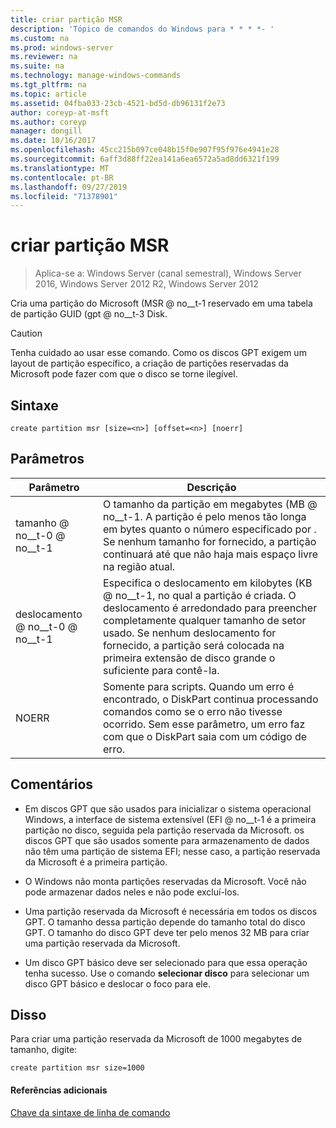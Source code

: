 ```yaml
---
title: criar partição MSR
description: 'Tópico de comandos do Windows para * * * *- '
ms.custom: na
ms.prod: windows-server
ms.reviewer: na
ms.suite: na
ms.technology: manage-windows-commands
ms.tgt_pltfrm: na
ms.topic: article
ms.assetid: 04fba033-23cb-4521-bd5d-db96131f2e73
author: coreyp-at-msft
ms.author: coreyp
manager: dongill
ms.date: 10/16/2017
ms.openlocfilehash: 45cc215b097ce048b15f0e907f95f976e4941e28
ms.sourcegitcommit: 6aff3d88ff22ea141a6ea6572a5ad8dd6321f199
ms.translationtype: MT
ms.contentlocale: pt-BR
ms.lasthandoff: 09/27/2019
ms.locfileid: "71378901"
---
```

# <a name="create-partition-msr"></a>criar partição MSR

>Aplica-se a: Windows Server (canal semestral), Windows Server 2016, Windows Server 2012 R2, Windows Server 2012

Cria uma partição do Microsoft \(MSR @ no__t-1 reservado em uma tabela de partição GUID \(gpt @ no__t-3 Disk.  
  
> [!CAUTION]  
> Tenha cuidado ao usar esse comando. Como os discos GPT exigem um layout de partição específico, a criação de partições reservadas da Microsoft pode fazer com que o disco se torne ilegível.  
  
  
  
## <a name="syntax"></a>Sintaxe  
  
```  
create partition msr [size=<n>] [offset=<n>] [noerr]  
```  
  
## <a name="parameters"></a>Parâmetros  
  
|  Parâmetro  |                                                                                                                         Descrição                                                                                                                         |
|-------------|-------------------------------------------------------------------------------------------------------------------------------------------------------------------------------------------------------------------------------------------------------------|
|  tamanho @ no__t-0 @ no__t-1  |               O tamanho da partição em megabytes \(MB @ no__t-1. A partição é pelo menos tão longa em bytes quanto o número especificado por <n>. Se nenhum tamanho for fornecido, a partição continuará até que não haja mais espaço livre na região atual.               |
| deslocamento @ no__t-0 @ no__t-1 | Especifica o deslocamento em kilobytes \(KB @ no__t-1, no qual a partição é criada. O deslocamento é arredondado para preencher completamente qualquer tamanho de setor usado. Se nenhum deslocamento for fornecido, a partição será colocada na primeira extensão de disco grande o suficiente para contê-la. |
|    NOERR    |                            Somente para scripts. Quando um erro é encontrado, o DiskPart continua processando comandos como se o erro não tivesse ocorrido. Sem esse parâmetro, um erro faz com que o DiskPart saia com um código de erro.                             |
  
## <a name="remarks"></a>Comentários  
  
-   Em discos GPT que são usados para inicializar o sistema operacional Windows, a interface de sistema extensível \(EFI @ no__t-1 é a primeira partição no disco, seguida pela partição reservada da Microsoft. os discos GPT que são usados somente para armazenamento de dados não têm uma partição de sistema EFI; nesse caso, a partição reservada da Microsoft é a primeira partição.  
  
-   O Windows não monta partições reservadas da Microsoft. Você não pode armazenar dados neles e não pode excluí-los.  
  
-   Uma partição reservada da Microsoft é necessária em todos os discos GPT. O tamanho dessa partição depende do tamanho total do disco GPT. O tamanho do disco GPT deve ter pelo menos 32 MB para criar uma partição reservada da Microsoft.  
  
-   Um disco GPT básico deve ser selecionado para que essa operação tenha sucesso. Use o comando **selecionar disco** para selecionar um disco GPT básico e deslocar o foco para ele.  
  
## <a name="BKMK_examples"></a>Disso  
Para criar uma partição reservada da Microsoft de 1000 megabytes de tamanho, digite:  
  
```  
create partition msr size=1000  
```  
  
#### <a name="additional-references"></a>Referências adicionais  
[Chave da sintaxe de linha de comando](command-line-syntax-key.md)  
  

  

